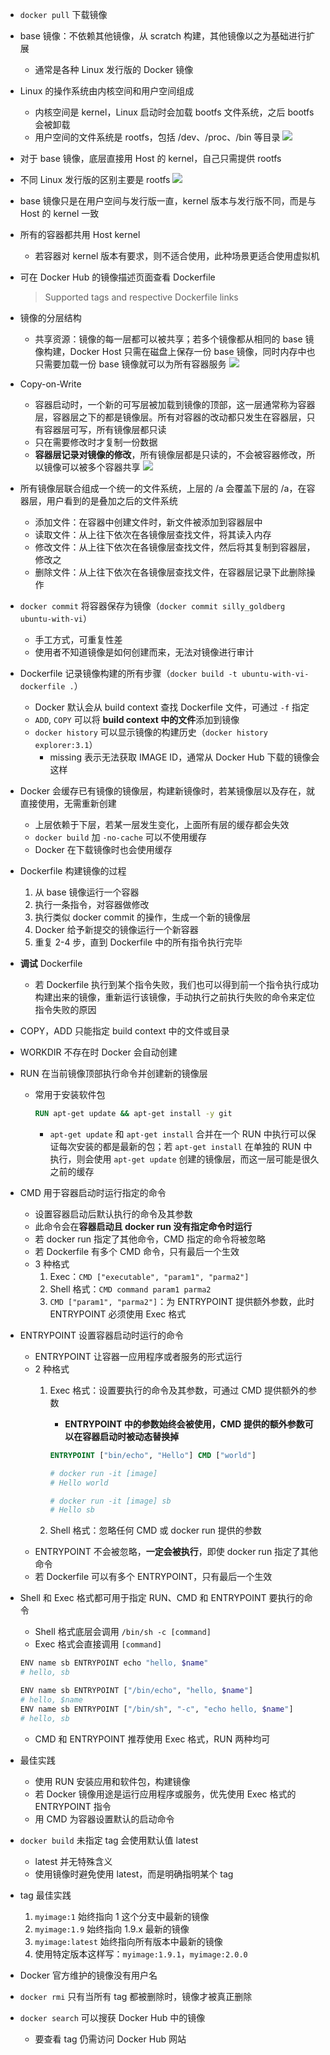 - `docker pull` 下载镜像
- base 镜像：不依赖其他镜像，从 scratch 构建，其他镜像以之为基础进行扩展
    - 通常是各种 Linux 发行版的 Docker 镜像
- Linux 的操作系统由内核空间和用户空间组成
    - 内核空间是 kernel，Linux 启动时会加载 bootfs 文件系统，之后 bootfs 会被卸载
    - 用户空间的文件系统是 rootfs，包括 /dev、/proc、/bin 等目录
    ![](src/LinuxOS.png)
- 对于 base 镜像，底层直接用 Host 的 kernel，自己只需提供 rootfs
- 不同 Linux 发行版的区别主要是 rootfs
    ![](src/LinuxOS2.png)
- base 镜像只是在用户空间与发行版一直，kernel 版本与发行版不同，而是与 Host 的 kernel 一致
- 所有的容器都共用 Host kernel
    - 若容器对 kernel 版本有要求，则不适合使用，此种场景更适合使用虚拟机
- 可在 Docker Hub 的镜像描述页面查看 Dockerfile
    > Supported tags and respective Dockerfile links
- 镜像的分层结构
    - 共享资源：镜像的每一层都可以被共享；若多个镜像都从相同的 base 镜像构建，Docker Host 只需在磁盘上保存一份 base 镜像，同时内存中也只需要加载一份 base 镜像就可以为所有容器服务
    ![](src/分层.png)
- Copy-on-Write
    - 容器启动时，一个新的可写层被加载到镜像的顶部，这一层通常称为容器层，容器层之下的都是镜像层。所有对容器的改动都只发生在容器层，只有容器层可写，所有镜像层都只读
    - 只在需要修改时才复制一份数据
    - **容器层记录对镜像的修改**，所有镜像层都是只读的，不会被容器修改，所以镜像可以被多个容器共享
    ![](src/copy_on_write.png)
- 所有镜像层联合组成一个统一的文件系统，上层的 /a 会覆盖下层的 /a，在容器层，用户看到的是叠加之后的文件系统
    - 添加文件：在容器中创建文件时，新文件被添加到容器层中
    - 读取文件：从上往下依次在各镜像层查找文件，将其读入内存
    - 修改文件：从上往下依次在各镜像层查找文件，然后将其复制到容器层，修改之
    - 删除文件：从上往下依次在各镜像层查找文件，在容器层记录下此删除操作
- `docker commit` 将容器保存为镜像（`docker commit silly_goldberg ubuntu-with-vi`）
    - 手工方式，可重复性差
    - 使用者不知道镜像是如何创建而来，无法对镜像进行审计
- Dockerfile 记录镜像构建的所有步骤（`docker build -t ubuntu-with-vi-dockerfile .`）
    - Docker 默认会从 build context 查找 Dockerfile 文件，可通过 `-f` 指定
    - `ADD`, `COPY` 可以将 **build context 中的文件**添加到镜像
    - `docker history` 可以显示镜像的构建历史（`docker history explorer:3.1`）
        - missing 表示无法获取 IMAGE ID，通常从 Docker Hub 下载的镜像会这样
- Docker 会缓存已有镜像的镜像层，构建新镜像时，若某镜像层以及存在，就直接使用，无需重新创建
    - 上层依赖于下层，若某一层发生变化，上面所有层的缓存都会失效
    - `docker build` 加 `-no-cache` 可以不使用缓存
    - Docker 在下载镜像时也会使用缓存
- Dockerfile 构建镜像的过程
    1. 从 base 镜像运行一个容器
    2. 执行一条指令，对容器做修改
    3. 执行类似 docker commit 的操作，生成一个新的镜像层
    4. Docker 给予新提交的镜像运行一个新容器
    5. 重复 2-4 步，直到 Dockerfile 中的所有指令执行完毕
- **调试** Dockerfile
    - 若 Dockerfile 执行到某个指令失败，我们也可以得到前一个指令执行成功构建出来的镜像，重新运行该镜像，手动执行之前执行失败的命令来定位指令失败的原因
- COPY，ADD 只能指定 build context 中的文件或目录
- WORKDIR 不存在时 Docker 会自动创建
- RUN 在当前镜像顶部执行命令并创建新的镜像层
    - 常用于安装软件包
    	
        ```dockerfile
        RUN apt-get update && apt-get install -y git
        ```
    
        - `apt-get update` 和 `apt-get install` 合并在一个 RUN 中执行可以保证每次安装的都是最新的包；若 `apt-get install` 在单独的 RUN 中执行，则会使用 `apt-get update` 创建的镜像层，而这一层可能是很久之前的缓存
- CMD 用于容器启动时运行指定的命令
    - 设置容器启动后默认执行的命令及其参数
    - 此命令会在**容器启动且 docker run 没有指定命令时运行**
    - 若 docker run 指定了其他命令，CMD 指定的命令将被忽略
    - 若 Dockerfile 有多个 CMD 命令，只有最后一个生效
    - 3 种格式
        1. Exec：`CMD ["executable", "param1", "parma2"]`
        2. Shell 格式：`CMD command param1 parma2`
        3. `CMD ["param1", "parma2"]`：为 ENTRYPOINT 提供额外参数，此时 ENTRYPOINT 必须使用 Exec 格式
- ENTRYPOINT 设置容器启动时运行的命令
    - ENTRYPOINT 让容器一应用程序或者服务的形式运行
    - 2 种格式
        1. Exec 格式：设置要执行的命令及其参数，可通过 CMD 提供额外的参数
            - **ENTRYPOINT 中的参数始终会被使用，CMD 提供的额外参数可以在容器启动时被动态替换掉**
        	
            ```dockerfile
            ENTRYPOINT ["bin/echo", "Hello"] CMD ["world"]

            # docker run -it [image]
            # Hello world

            # docker run -it [image] sb
            # Hello sb
            ```
        
        2. Shell 格式：忽略任何 CMD 或 docker run 提供的参数
    - ENTRYPOINT 不会被忽略，**一定会被执行**，即使 docker run 指定了其他命令
    - 若 Dockerfile 可以有多个 ENTRYPOINT，只有最后一个生效
- Shell 和 Exec 格式都可用于指定 RUN、CMD 和 ENTRYPOINT 要执行的命令
    - Shell 格式底层会调用 `/bin/sh -c [command]`
    - Exec 格式会直接调用 `[command]`

	
    ```bash
    ENV name sb ENTRYPOINT echo "hello, $name"
    # hello, sb

    ENV name sb ENTRYPOINT ["/bin/echo", "hello, $name"]
    # hello, $name
    ENV name sb ENTRYPOINT ["/bin/sh", "-c", "echo hello, $name"]
    # hello, sb
    ```

    - CMD 和 ENTRYPOINT 推荐使用 Exec 格式，RUN 两种均可
- 最佳实践
    - 使用 RUN 安装应用和软件包，构建镜像
    - 若 Docker 镜像用途是运行应用程序或服务，优先使用 Exec 格式的 ENTRYPOINT 指令
    - 用 CMD 为容器设置默认的启动命令
- `docker build` 未指定 tag 会使用默认值 latest
    - latest 并无特殊含义
    - 使用镜像时避免使用 latest，而是明确指明某个 tag
- tag 最佳实践
    1. `myimage:1` 始终指向 1 这个分支中最新的镜像
    2. `myimage:1.9` 始终指向 1.9.x 最新的镜像
    3. `myimage:latest` 始终指向所有版本中最新的镜像
    4. 使用特定版本这样写：`myimage:1.9.1`，`myimage:2.0.0`
- Docker 官方维护的镜像没有用户名
- `docker rmi` 只有当所有 tag 都被删除时，镜像才被真正删除
- `docker search` 可以搜获 Docker Hub 中的镜像
    - 要查看 tag 仍需访问 Docker Hub 网站